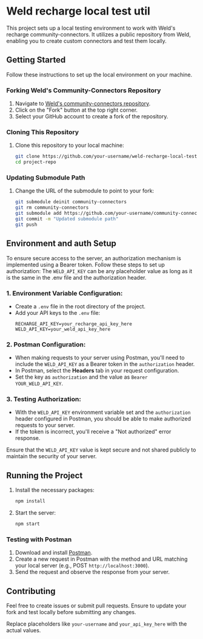 # Weld recharge local test util

This project sets up a local testing environment to work with Weld's recharge community-connectors. It utilizes a public repository from Weld, enabling you to create custom connectors and test them locally.

## Getting Started

Follow these instructions to set up the local environment on your machine.

### Forking Weld's Community-Connectors Repository

1. Navigate to [Weld's community-connectors repository](https://github.com/WeldHQ/community-connectors).
2. Click on the "Fork" button at the top right corner.
3. Select your GitHub account to create a fork of the repository.

### Cloning This Repository

1. Clone this repository to your local machine:
   ```bash
   git clone https://github.com/your-username/weld-recharge-local-test.git
   cd project-repo
   ```

### Updating Submodule Path

1. Change the URL of the submodule to point to your fork:
   ```bash
   git submodule deinit community-connectors
   git rm community-connectors
   git submodule add https://github.com/your-username/community-connectors.git community-connectors
   git commit -m "Updated submodule path"
   git push
   ```

## Environment and auth Setup

To ensure secure access to the server, an authorization mechanism is implemented using a Bearer token. Follow these steps to set up authorization:
The `WELD_API_KEY` can be any placeholder value as long as it is the same in the .env file and the authorization header.

### 1. Environment Variable Configuration:

   - Create a `.env` file in the root directory of the project.
   - Add your API keys to the `.env` file:
     ```plaintext
     RECHARGE_API_KEY=your_recharge_api_key_here
     WELD_API_KEY=your_weld_api_key_here
     ```

### 2. Postman Configuration:
   - When making requests to your server using Postman, you'll need to include the `WELD_API_KEY` as a Bearer token in the `authorization` header.
   - In Postman, select the **Headers** tab in your request configuration.
   - Set the key as `authorization` and the value as `Bearer YOUR_WELD_API_KEY`.

### 3. Testing Authorization:
   - With the `WELD_API_KEY` environment variable set and the `authorization` header configured in Postman, you should be able to make authorized requests to your server.
   - If the token is incorrect, you'll receive a "Not authorized" error response.

Ensure that the `WELD_API_KEY` value is kept secure and not shared publicly to maintain the security of your server.


## Running the Project

1. Install the necessary packages:
   ```bash
   npm install
   ```
2. Start the server:
   ```bash
   npm start
   ```

### Testing with Postman

1. Download and install [Postman](https://www.postman.com/).
2. Create a new request in Postman with the method and URL matching your local server (e.g., POST `http://localhost:3000`).
3. Send the request and observe the response from your server.

## Contributing

Feel free to create issues or submit pull requests. Ensure to update your fork and test locally before submitting any changes.

Replace placeholders like `your-username` and `your_api_key_here` with the actual values.
